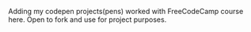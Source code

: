 Adding my codepen projects(pens) worked with FreeCodeCamp course here. Open to fork and use for project purposes.

